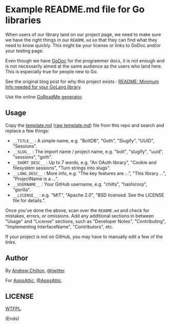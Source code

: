# Example README.md file for Go libraries

When users of our library land on our project page, we need to make sure we have the right things in our `README.md` so
that they can find what they need to know quickly. This might be your license or links to GoDoc and/or your testing page.

Even though we have [GoDoc](https://godoc.org/) for the programmer docs, it is not enough and is not necessarily aimed
at the same audience as the users who land here. This is especially true for people new to Go.

See the original blog post for why this project exists :
[README: Minimum Info needed for your GoLang library](https://chilts.org/2017/01/10/readme-minimum-info-needed-for-your-golang-library).

Use the online [GoReadMe generator](http://go-readme.golang.nz/).

## Usage 

Copy the [template.md](https://github.com/chilts/go-readme/blob/master/template.md) ([raw template.md](https://raw.githubusercontent.com/chilts/go-readme/master/template.md)) file from this repo and search and replace a few things:

* `__TITLE__` : A simple name, e.g. "BoltDB", "Goth", "Slugify", "UUID", "Sessions".
* `__SLUG__` : The import name / project name, e.g. "bolt", "slugify", "uuid", "sessions", "goth".
* `__SHORT_DESC__` : Up to 7 words, e.g. "An OAuth library", "Cookie and filesystem sessions", "Turn strings into slugs".
* `__LONG_DESC__` : More info, e.g. "The key features are ...", "This library ...", "ProjectName is a ...".
* `__USERNAME__` : Your GitHub username, e.g. "chilts", "hashicorp", "gorilla".
* `__LICENSE__` : e.g. "MIT", "Apache 2.0", "BSD licensed. See the LICENSE file for details.".

Once you've done the above, scan over the `README.md` and check for mistakes, errors, or omissions. Add any additional
sections in between "Usage" and "License" sections, such as "Developer Notes", "Contributing", "Implementing
InterfaceName", "Contributors", etc.

If your project is not on GitHub, you may have to manually edit a few of the links.

## Author

By [Andrew Chilton](https://chilts.org/), [@twitter](https://twitter.com/andychilton).

For [AppsAttic](https://appsattic.com/), [@AppsAttic](https://twitter.com/AppsAttic).

## LICENSE

[WTFPL](http://www.wtfpl.net/).

(Ends)
